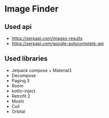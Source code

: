# Image Finder

## Used api
- https://serpapi.com/images-results
- https://serpapi.com/google-autocomplete-api

## Used libraries
- Jetpack compose + Material3
- Decompose
- Paging 3
- Room
- kotlin-inject
- Retrofit 2
- Moshi
- Coil
- Orbital
